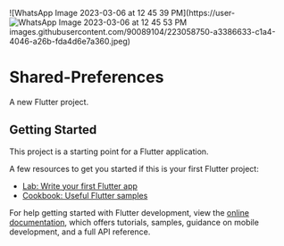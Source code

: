 ![WhatsApp Image 2023-03-06 at 12 45 39 PM](https://user-![WhatsApp Image 2023-03-06 at 12 45 53 PM](https://user-images.githubusercontent.com/90089104/223058773-8bd93f26-dc9e-4773-a753-ad939f334d18.jpeg)
images.githubusercontent.com/90089104/223058750-a3386633-c1a4-4046-a26b-fda4d6e7a360.jpeg)
# Shared-Preferences


A new Flutter project.

## Getting Started

This project is a starting point for a Flutter application.

A few resources to get you started if this is your first Flutter project:

- [Lab: Write your first Flutter app](https://docs.flutter.dev/get-started/codelab)
- [Cookbook: Useful Flutter samples](https://docs.flutter.dev/cookbook)

For help getting started with Flutter development, view the
[online documentation](https://docs.flutter.dev/), which offers tutorials,
samples, guidance on mobile development, and a full API reference.
